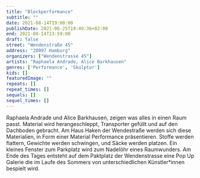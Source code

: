 ```yaml
---
title: "Blockperformance"
subtitle: ""
date: 2021-08-14T19:00:00
publishDate: 2021-06-25T19:40:36+02:00
end: 2021-08-14T23:59:00
draft: false
street: "Wendenstraße 45"
address: "20097 Hamburg"
organizers: ["Wendenstrasse 45"]
artists: "Raphaela Andrade, Alice Barkhausen"
genres: ['Performance', 'Skulptur']
kids: []
featuredImage: ""
repeats: []
repeat_times: []
sequels: []
sequel_times: []
---
```


Raphaela Andrade und Alice Barkhausen, zeigen was alles in einen Raum passt. Material wird herangeschleppt, Transporter gefüllt und auf den Dachboden gebracht. Am Haus Haken der Wendestraße werden sich diese Materialien, in Form einer Material Performance präsentieren. Stoffe werden flattern, Gewichte werden schwingen, und Säcke werden platzen. Ein kleines Fenster zum Parkplatz wird zum Nadelöhr eines Raumwunders. Am Ende des Tages entsteht auf dem Paktplatz der Wendenstrasse eine Pop Up Galerie die im Laufe des Sommers von unterschiedlichen Künstler\*innen bespielt wird.